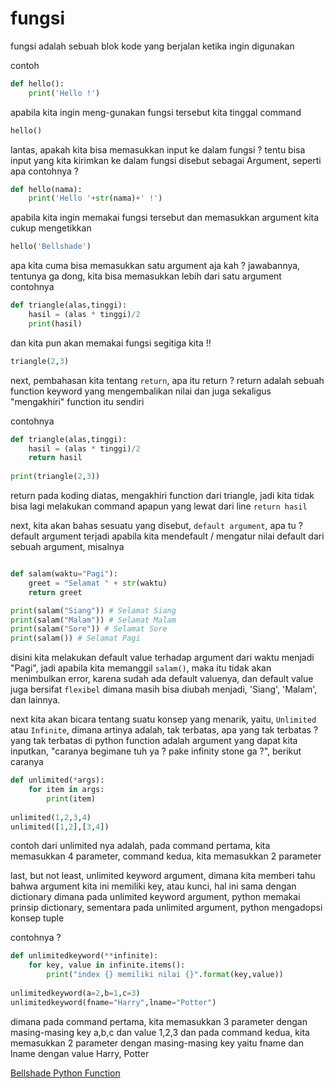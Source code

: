 # fungsi

fungsi adalah sebuah blok kode yang berjalan ketika ingin digunakan

contoh
```python
def hello():
    print('Hello !')
```

apabila kita ingin meng-gunakan fungsi tersebut kita tinggal command
```python
hello()
```

lantas, apakah kita bisa memasukkan input ke dalam fungsi ? tentu bisa
input yang kita kirimkan ke dalam fungsi disebut sebagai Argument, seperti apa contohnya ?

```python
def hello(nama):
    print('Hello '+str(nama)+' !')
```

apabila kita ingin memakai fungsi tersebut dan memasukkan argument kita cukup mengetikkan
```python
hello('Bellshade')
```

apa kita cuma bisa memasukkan satu argument aja kah ? jawabannya, tentunya ga dong, kita bisa memasukkan lebih dari satu argument
contohnya
```python
def triangle(alas,tinggi):
    hasil = (alas * tinggi)/2
    print(hasil)
```

dan kita pun akan memakai fungsi segitiga kita !!
```python
triangle(2,3)
```

next, pembahasan kita tentang ```return```, apa itu return ? return adalah sebuah function keyword yang mengembalikan nilai dan juga sekaligus "mengakhiri" function itu sendiri

contohnya
```python
def triangle(alas,tinggi):
    hasil = (alas * tinggi)/2
    return hasil
    
print(triangle(2,3))
```

return pada koding diatas, mengakhiri function dari triangle, jadi kita tidak bisa lagi melakukan command apapun yang lewat dari line `return hasil`

next, kita akan bahas sesuatu yang disebut, `default argument`, apa tu ? default argument terjadi apabila kita mendefault / mengatur nilai default dari sebuah argument, misalnya

```python

def salam(waktu="Pagi"):
    greet = "Selamat " + str(waktu)
    return greet

print(salam("Siang")) # Selamat Siang
print(salam("Malam")) # Selamat Malam
print(salam("Sore")) # Selamat Sore
print(salam()) # Selamat Pagi
```

disini kita melakukan default value terhadap argument dari waktu menjadi "Pagi", jadi apabila kita memanggil ```salam()```,
maka itu tidak akan menimbulkan error, karena sudah ada default valuenya, dan default value juga bersifat `flexibel` dimana masih bisa diubah menjadi, 'Siang', 'Malam', dan lainnya.

next kita akan bicara tentang suatu konsep yang menarik, yaitu, `Unlimited` atau `Infinite`, dimana artinya adalah, tak terbatas, apa yang tak terbatas ?
yang tak terbatas di python function adalah argument yang dapat kita inputkan, "caranya begimane tuh ya ? pake infinity stone ga ?", berikut caranya

```python
def unlimited(*args):
    for item in args:
        print(item)
        
unlimited(1,2,3,4)
unlimited([1,2],[3,4])
```

contoh dari unlimited nya adalah, pada command pertama, kita memasukkan 4 parameter, command kedua, kita memasukkan 2 parameter

last, but not least, unlimited keyword argument, dimana kita memberi tahu bahwa argument kita ini memiliki key, atau kunci, hal ini sama dengan dictionary
dimana pada unlimited keyword argument, python memakai prinsip dictionary, sementara pada unlimited argument, python mengadopsi konsep tuple

contohnya ?

```python
def unlimitedkeyword(**infinite):
    for key, value in infinite.items():
        print("index {} memiliki nilai {}".format(key,value))
        
unlimitedkeyword(a=2,b=1,c=3)
unlimitedkeyword(fname="Harry",lname="Potter")
```

dimana pada command pertama, kita memasukkan 3 parameter dengan masing-masing key a,b,c dan value 1,2,3
dan pada command kedua, kita memasukkan 2 parameter dengan masing-masing key yaitu fname dan lname dengan value Harry, Potter

<a href="https://github.com/bellshade/Python/blob/task/fungsi/Basic/fungsi/fungsi.py">Bellshade Python Function</a>
